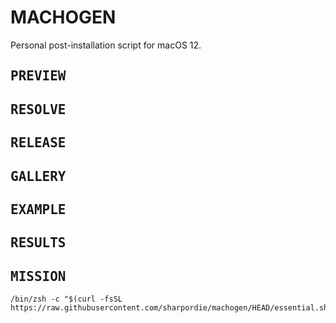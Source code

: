 # MACHOGEN

Personal post-installation script for macOS 12.

## <samp>PREVIEW</samp>
## <samp>RESOLVE</samp>
## <samp>RELEASE</samp>
## <samp>GALLERY</samp>
## <samp>EXAMPLE</samp>
## <samp>RESULTS</samp>
## <samp>MISSION</samp>

```shell
/bin/zsh -c "$(curl -fsSL https://raw.githubusercontent.com/sharpordie/machogen/HEAD/essential.sh)"
```
